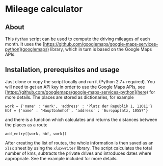 # Mileage calculator

## About
This `Python` script can be used to compute the driving mileages of each
month. It uses the [https://github.com/googlemaps/google-maps-services-python](googlemaps)
library, which in turn is based on the Google Maps APIs.

## Installation, prerequisites and usage
Just clone or copy the script locally and run it (Python 2.7+ required).
You will need to get an API key in order to use the Google Maps APIs, see 
[https://github.com/googlemaps/google-maps-services-python](here) for more
details. The places are stored as dictionaries, for example
```
work = {'name' : 'Work', 'address' : 'Platz der Republik 1, 11011'}
hbf = {'name' : 'Hauptbahnhof', 'address' : 'Europaplatz, 10557'}
```
and there is a function which calculates and returns the distances between
the places as a route
```
add_entry([work, hbf, work])
```
After creating the list of routes, the whole information is then saved as an 
`xlsx` sheet by using the `xlsxwriter` library. The script calculates the total
number of kms, subtracts the private drives and introduces dates where appropriate.
See the example included for more details.
